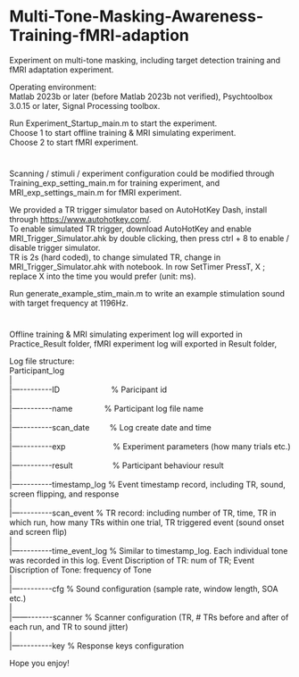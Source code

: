 # Multi-Tone-Masking-Awareness-Training-fMRI-adaption
Experiment on multi-tone masking, including target detection training and fMRI adaptation experiment.

Operating environment:   
  Matlab 2023b or later  (before Matlab 2023b not verified), Psychtoolbox 3.0.15 or later, Signal Processing toolbox.  

Run Experiment_Startup_main.m to start the experiment.  
  Choose 1 to start offline training & MRI simulating experiment.   
  Choose 2 to start fMRI experiment.  
#
Scanning / stimuli / experiment configuration could be modified through Training_exp_setting_main.m for training experiment, and MRI_exp_settings_main.m for fMRI experiment.  

We provided a TR trigger simulator based on AutoHotKey Dash, install through https://www.autohotkey.com/.  
To enable simulated TR trigger, download AutoHotKey and enable MRI_Trigger_Simulator.ahk by double clicking, then press ctrl + 8 to enable / disable trigger simulator.  
TR is 2s (hard coded), to change simulated TR, change in MRI_Trigger_Simulator.ahk with notebook. In row SetTimer PressT, X ; replace X into the time you would prefer (unit: ms).  

Run generate_example_stim_main.m to write an example stimulation sound with target frequency at 1196Hz.  
#
Offline training & MRI simulating experiment log will exported in Practice_Result folder, fMRI experiment log will exported in Result folder,   

Log file structure:  
Participant_log  
|  
|—---------ID               % Paricipant id  
|  
|—---------name             % Participant log file name  
|  
|—---------scan_date        % Log create date and time  
|  
|—---------exp              % Experiment parameters (how many trials etc.)  
|  
|—---------result           % Participant behaviour result  
|  
|—---------timestamp_log    % Event timestamp record, including TR, sound, screen flipping, and response  
|  
|—---------scan_event       % TR record: including number of TR, time, TR in which run, how many TRs within one trial, TR triggered event (sound onset and screen flip)  
|  
|—---------time_event_log   % Similar to timestamp_log. Each individual tone was recorded in this log. Event Discription of TR: num of TR; Event Discription of Tone: frequency of Tone  
|  
|—---------cfg              % Sound configuration (sample rate, window length, SOA etc.)  
|  
|——-------scanner           % Scanner configuration (TR, # TRs before and after of each run, and TR to sound jitter)  
|  
|—---------key              % Response keys configuration  

Hope you enjoy!
